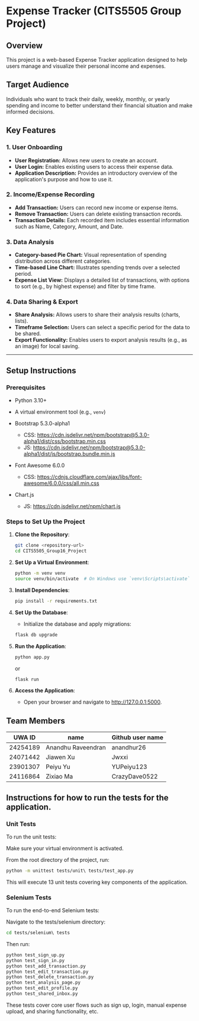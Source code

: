 # Expense Tracker (CITS5505 Group Project)

## Overview

This project is a web-based Expense Tracker application designed to help users manage and visualize their personal income and expenses.

## Target Audience

Individuals who want to track their daily, weekly, monthly, or yearly spending and income to better understand their financial situation and make informed decisions.

## Key Features

### 1. User Onboarding

- **User Registration:** Allows new users to create an account.
- **User Login:** Enables existing users to access their expense data.
- **Application Description:** Provides an introductory overview of the application's purpose and how to use it.

### 2. Income/Expense Recording

- **Add Transaction:** Users can record new income or expense items.
- **Remove Transaction:** Users can delete existing transaction records.
- **Transaction Details:** Each recorded item includes essential information such as Name, Category, Amount, and Date.

### 3. Data Analysis

- **Category-based Pie Chart:** Visual representation of spending distribution across different categories.
- **Time-based Line Chart:** Illustrates spending trends over a selected period.
- **Expense List View:** Displays a detailed list of transactions, with options to sort (e.g., by highest expense) and filter by time frame.

### 4. Data Sharing & Export

- **Share Analysis:** Allows users to share their analysis results (charts, lists).
- **Timeframe Selection:** Users can select a specific period for the data to be shared.
- **Export Functionality:** Enables users to export analysis results (e.g., as an image) for local saving.

---

## Setup Instructions

### Prerequisites

- Python 3.10+
- A virtual environment tool (e.g., `venv`)

- Bootstrap 5.3.0-alpha1

  - CSS: https://cdn.jsdelivr.net/npm/bootstrap@5.3.0-alpha1/dist/css/bootstrap.min.css
  - JS: https://cdn.jsdelivr.net/npm/bootstrap@5.3.0-alpha1/dist/js/bootstrap.bundle.min.js

- Font Awesome 6.0.0

  - CSS: https://cdnjs.cloudflare.com/ajax/libs/font-awesome/6.0.0/css/all.min.css

- Chart.js
  - JS: https://cdn.jsdelivr.net/npm/chart.js

### Steps to Set Up the Project

1. **Clone the Repository**:
   ```bash
   git clone <repository-url>
   cd CITS5505_Group16_Project
   ```
2. **Set Up a Virtual Environment**:
   ```bash
   python -m venv venv
   source venv/bin/activate  # On Windows use `venv\Scripts\activate`
   ```
3. **Install Dependencies**:
   ```bash
   pip install -r requirements.txt
   ```
4. **Set Up the Database**:
   - Initialize the database and apply migrations:
   ```bash
   flask db upgrade
   ```
5. **Run the Application**:

   ```bash
   python app.py
   ```

   or

   ```bash
   flask run
   ```

6. **Access the Application**:
   - Open your browser and navigate to http://127.0.0.1:5000.

## Team Members

| UWA ID   | name               | Github user name |
| -------- | ------------------ | ---------------- |
| 24254189 | Anandhu Raveendran | anandhur26       |
| 24071442 | Jiawen Xu          | Jwxxi            |
| 23901307 | Peiyu Yu           | YUPeiyu123       |
| 24116864 | Zixiao Ma          | CrazyDave0522    |

## Instructions for how to run the tests for the application.

### Unit Tests

To run the unit tests:

Make sure your virtual environment is activated.

From the root directory of the project, run:

```bash
python -m unittest tests/unit\ tests/test_app.py
```

This will execute 13 unit tests covering key components of the application.

### Selenium Tests

To run the end-to-end Selenium tests:

Navigate to the tests/selenium directory:

```bash
cd tests/selenium\ tests
```

Then run:

```bash
python test_sign_up.py
python test_sign_in.py
python test_add_transaction.py
python test_edit_transaction.py
python test_delete_transaction.py
python test_analysis_page.py
python test_edit_profile.py
python test_shared_inbox.py
```

These tests cover core user flows such as sign up, login, manual expense upload, and sharing functionality, etc.

